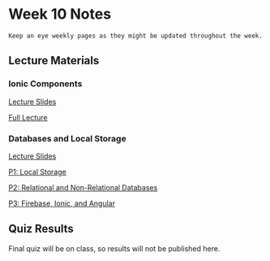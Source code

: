 Week 10 Notes
============================

```{note}
Keep an eye weekly pages as they might be updated throughout the week.
```

## Lecture Materials

### Ionic Components

<a href="../resources/ionic_components.pdf">Lecture Slides</a>

[Full Lecture](https://uci.yuja.com/V/Video?v=2314208&node=8341909&a=1026105599&autoplay=1)

### Databases and Local Storage

<a href="../resources/databases_local-storage.pdf">Lecture Slides</a>

[P1: Local Storage](https://uci.yuja.com/V/Video?v=2319170&node=8355473&a=1511514112&autoplay=1)

[P2: Relational and Non-Relational Databases](https://uci.yuja.com/V/Video?v=2319229&node=8355590&a=975540151&autoplay=1)

[P3: Firebase, Ionic, and Angular](https://uci.yuja.com/V/Video?v=2319303&node=8355710&a=1787972263&autoplay=1)


## Quiz Results

Final quiz will be on class, so results will not be published here.

